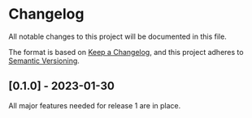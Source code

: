 # Changelog

All notable changes to this project will be documented in this file.

The format is based on [Keep a Changelog](https://keepachangelog.com/en/1.1.0/),
and this project adheres to [Semantic Versioning](https://semver.org/spec/v2.0.0.html).

## [0.1.0] - 2023-01-30

All major features needed for release 1 are in place.

[0.2.0]: https://github.com/danielthoren/Block-Comment-Mode/releases/tag/v0.1.0
